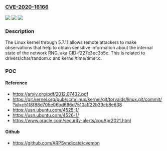 ### [CVE-2020-16166](https://cve.mitre.org/cgi-bin/cvename.cgi?name=CVE-2020-16166)
![](https://img.shields.io/static/v1?label=Product&message=n%2Fa&color=blue)
![](https://img.shields.io/static/v1?label=Version&message=n%2Fa&color=blue)
![](https://img.shields.io/static/v1?label=Vulnerability&message=n%2Fa&color=brighgreen)

### Description

The Linux kernel through 5.7.11 allows remote attackers to make observations that help to obtain sensitive information about the internal state of the network RNG, aka CID-f227e3ec3b5c. This is related to drivers/char/random.c and kernel/time/timer.c.

### POC

#### Reference
- https://arxiv.org/pdf/2012.07432.pdf
- https://git.kernel.org/pub/scm/linux/kernel/git/torvalds/linux.git/commit/?id=c51f8f88d705e06bd696d7510aff22b33eb8e638
- https://usn.ubuntu.com/4525-1/
- https://usn.ubuntu.com/4526-1/
- https://www.oracle.com/security-alerts/cpuApr2021.html

#### Github
- https://github.com/ARPSyndicate/cvemon

